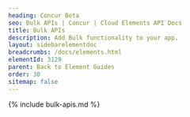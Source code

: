 ```yaml
---
heading: Concur Beta
seo: Bulk APIs | Concur | Cloud Elements API Docs
title: Bulk APIs
description: Add Bulk functionality to your app.
layout: sidebarelementdoc
breadcrumbs: /docs/elements.html
elementId: 3129
parent: Back to Element Guides
order: 30
sitemap: false
---
```


{% include bulk-apis.md %}
